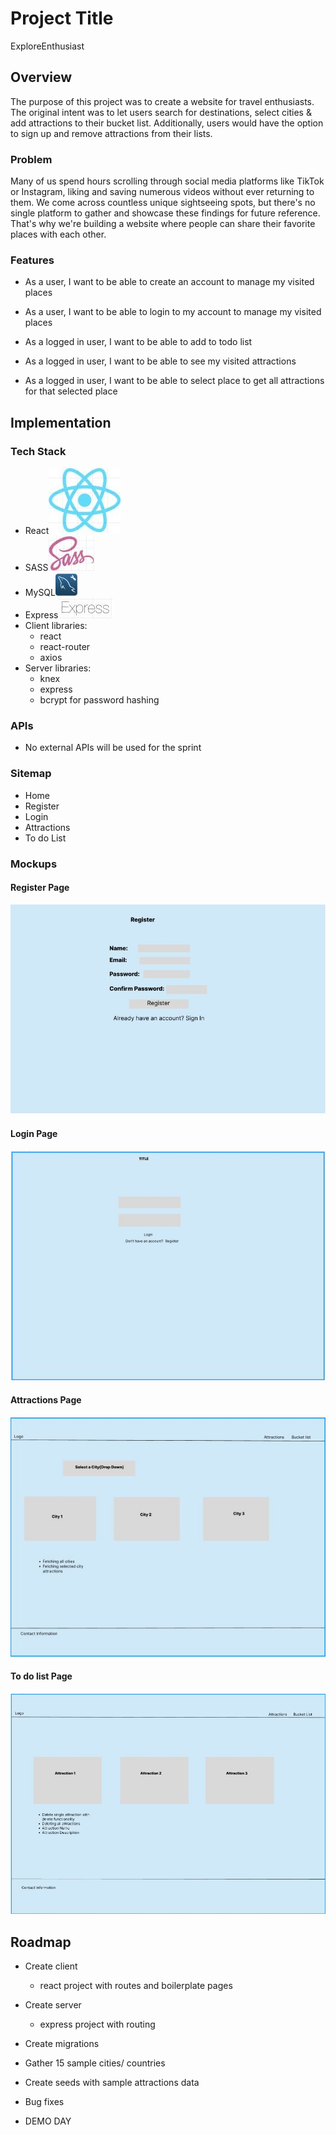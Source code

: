# Project Title

ExploreEnthusiast


## Overview

The purpose of this project was to create a website for travel enthusiasts. The original intent was to let users search for destinations, select cities & add attractions to their bucket list. Additionally, users would have the option to sign up and remove attractions from their lists.

### Problem

Many of us spend hours scrolling through social media platforms like TikTok or Instagram, liking and saving numerous videos without ever returning to them. We come across countless unique sightseeing spots, but there's no single platform to gather and showcase these findings for future reference. That's why we're building a website where people can share their favorite places with each other.

### Features

- As a user, I want to be able to create an account to manage my visited places
- As a user, I want to be able to login to my account to manage my visited places

- As a logged in user, I want to be able to add to todo list
- As a logged in user, I want to be able to see my visited attractions
- As a logged in user, I want to be able to select place to get all attractions for that selected place


## Implementation

### Tech Stack

- React![alt text](README-images/react.JPG)
- SASS![alt text](README-images/sass.JPG)
- MySQL![alt text](README-images/mysql.JPG)
- Express![alt text](README-images/express.JPG)
- Client libraries: 
    - react
    - react-router
    - axios
- Server libraries:
    - knex
    - express
    - bcrypt for password hashing

### APIs

- No external APIs will be used for the sprint

### Sitemap

- Home 
- Register
- Login
- Attractions
- To do List

### Mockups

#### Register Page
![alt text](README-images/Register.JPG)

#### Login Page
![alt text](README-images/Login.JPG)

#### Attractions Page
![alt text](README-images/Attractions.JPG)

#### To do list Page
![alt text](README-images/BucketList.JPG)

## Roadmap

- Create client
    - react project with routes and boilerplate pages

- Create server
    - express project with routing

- Create migrations

- Gather 15 sample cities/ countries

- Create seeds with sample attractions data

- Bug fixes

- DEMO DAY



